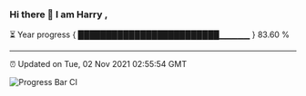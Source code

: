 ### Hi there 👋 I am Harry , 

⏳ Year progress { █████████████████████████▁▁▁▁▁ } 83.60 %

---

⏰ Updated on Tue, 02 Nov 2021 02:55:54 GMT

![Progress Bar CI](https://github.com/duykhang68/duykhang68/workflows/Progress%20Bar%20CI/badge.svg)
